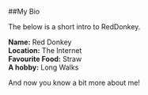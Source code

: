 ##My Bio

The below is a short intro to RedDonkey.

**Name:** Red Donkey  
**Location:** The Internet  
**Favourite Food:** Straw  
**A hobby:** Long Walks

And now you know a bit more about me!
